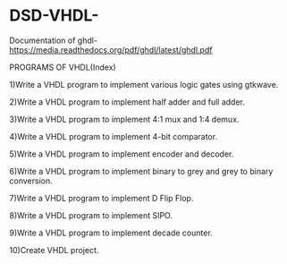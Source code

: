 # DSD-VHDL-

Documentation of ghdl- https://media.readthedocs.org/pdf/ghdl/latest/ghdl.pdf

PROGRAMS OF VHDL(Index)

1)Write a VHDL program to implement various logic gates using gtkwave.

2)Write a VHDL program to implement half adder and full adder.

3)Write a VHDL program to implement 4:1 mux and 1:4 demux.

4)Write a VHDL program to implement 4-bit comparator.

5)Write a VHDL program to implement encoder and decoder. 

6)Write a VHDL program to implement binary to grey and grey to binary conversion.

7)Write a VHDL program to implement D Flip Flop.

8)Write a VHDL program to implement SIPO.

9)Write a VHDL program to implement decade counter.

10)Create VHDL project.

